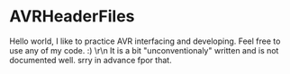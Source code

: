 # AVRHeaderFiles
Hello world,  I like to practice AVR interfacing and developing.  Feel free to use any of my code. :)
\r\n It is a bit "unconventionaly" written and is not documented well. srry in advance fpor that. 
